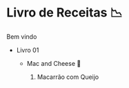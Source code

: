 # Livro de Receitas :chart_with_downwards_trend:

Bem vindo 

- Livro 01

  - Mac and Cheese :cheese:

    1. Macarrão com Queijo
